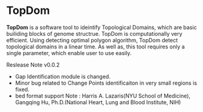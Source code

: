 # **TopDom**
**TopDom** is a software tool to ideintify Topological Domains, which are basic builiding blocks of genome structrue. TopDom is computationally very efficient. Using detecting optimal polygon algorithm, TopDom detect topological domains in a linear time. As well as, this tool requires only a single parameter, which enable user to use easily. 

Reslease Note v0.0.2
- Gap Identification module is changed.
- Minor bug related to Change Points identificaiton in very small regions is fixed.
- bed format support
Note : Harris A. Lazaris(NYU School of Medicine), Gangqing Hu, Ph.D.(National Heart, Lung and Blood Institute, NIH)
